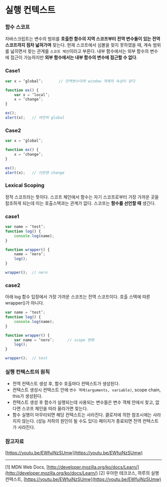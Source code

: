 # 실행 컨텍스트

### 함수 스코프

자바스크립트는 변수의 범위를 **호출한 함수의 지역 스코프부터 전역 변수들이 있는 전역 스코프까지 점차 넓혀가며** 찾는다. 현재 스코프에서 심볼을 찾지 못하였을 때, 계속 범위를 넓히면서 찾는 관계를 `스코프 체인`이라고 부른다. 내부 함수에서는 외부 함수의 변수에 접근이 가능하지만 **외부 함수에서는 내부 함수의 변수에 접근할 수 없다**.

### Case1

```jsx
var x = ‘global’;		// 전역변수이며 window 객체의 속성이 된다

function ex() {
	var x = ‘local’;
	x = ‘change’;
}

ex();
alert(x);	// 여전히 global
```

### Case2

```jsx
var x = ‘global’;

function ex() {
	x = ‘change’;
}

ex();
alert(x);	// 이번엔 change
```

### Lexical Scoping

정적 스코프라는 뜻이다. 스코프 체인에서 함수는 자기 스코프로부터 가장 가까운 곳을 참조하게 되는데 이는 호출스택과는 관계가 없다. 스코프는 **함수를 선언할 때** 생긴다.

### case1

```jsx
var name = ‘test’;
function log() {
	console.log(name);
}

function wrapper() {
	name = ‘nero’;
	log();
}

wrapper();	// nero
```

### case2

아래 log 함수 입장에서 가장 가까운 스코프는 전역 스코프이다. 호출 스택에 따른 wrapper()가 아니다.

```jsx
var name = ‘test’;
function log() {
	console.log(name);
}

function wrapper() {
	var name = ‘nero’;		// scope 변화
	log();
}

wrapper();	// test
```

### 실행 컨텍스트의 원칙

- 전역 컨텍스트 생성 후, 함수 호출마다 컨텍스트가 생성된다.
- 컨텍스트 생성시 컨텍스트 안에 `변수 객체(arguments, variable)`, scope chain, this가 생성된다.
- 컨텍스트 생성 후 함수가 실행되는데 사용되는 변수들은 변수 객체 안에서 찾고, 없다면 스코프 체인을 따라 올라가면 찾는다.
- 함수 실행이 마무리되면 해당 컨텍스트는 사라진다. 클로저에 의한 참조시에는 사라지지 않는다. (성능 저하의 원인이 될 수도 있다) 페이지가 종료되면 전역 컨텍스트가 사라진다.

### 참고자료

[https://youtu.be/EWfujNzSUmw](https://youtu.be/EWfujNzSUmw)

---

[1] MDN Web Docs, [http://developer.mozilla.org/ko/docs/Learn/](http://developer.mozilla.org/ko/docs/Learn/)
[2] 우아한 테크코스, 하루의 실행컨텍스트, [https://youtu.be/EWfujNzSUmw](https://youtu.be/EWfujNzSUmw)
